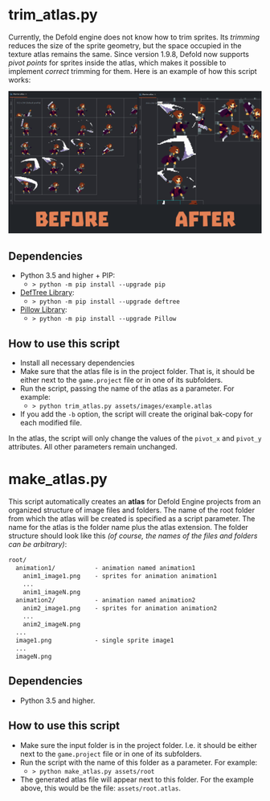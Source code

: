 # trim_atlas.py

Currently, the Defold engine does not know how to trim sprites. Its *trimming* reduces the size of the sprite geometry, but the space occupied in the texture atlas remains the same. Since version 1.9.8, Defold now supports *pivot points* for sprites inside the atlas, which makes it possible to implement *correct* trimming for them. Here is an example of how this script works:

![example](script_logo.png)

## Dependencies

* Python 3.5 and higher + PIP:
  * `> python -m pip install --upgrade pip`
* [DefTree Library](https://deftree.readthedocs.io/en/latest/):
  * `> python -m pip install --upgrade deftree`
* [Pillow Library](https://pypi.org/project/pillow/):
  * `> python -m pip install --upgrade Pillow`

## How to use this script

* Install all necessary dependencies
* Make sure that the atlas file is in the project folder. That is, it should be either next to the `game.project` file or in one of its subfolders.
* Run the script, passing the name of the atlas as a parameter. For example:
  * `> python trim_atlas.py assets/images/example.atlas`
* If you add the `-b` option, the script will create the original bak-copy for each modified file.

In the atlas, the script will only change the values of the `pivot_x` and `pivot_y` attributes. All other parameters remain unchanged.

# make_atlas.py

This script automatically creates an **atlas** for Defold Engine projects from an organized structure of image files and folders. The name of the root folder from which the atlas will be created is specified as a script parameter. The name for the atlas is the folder name plus the atlas extension. The folder structure should look like this *(of course, the names of the files and folders can be arbitrary)*:
```
root/
  animation1/           - animation named animation1
    anim1_image1.png    - sprites for animation animation1
    ...
    anim1_imageN.png
  animation2/           - animation named animation2
    anim2_image1.png    - sprites for animation animation2
    ...
    anim2_imageN.png
  ...
  image1.png            - single sprite image1
  ...
  imageN.png
```

## Dependencies

* Python 3.5 and higher.

## How to use this script

* Make sure the input folder is in the project folder. I.e. it should be either next to the `game.project` file or in one of its subfolders.
* Run the script with the name of this folder as a parameter. For example:
  * `> python make_atlas.py assets/root`
* The generated atlas file will appear next to this folder. For the example above, this would be the file: `assets/root.atlas`.
